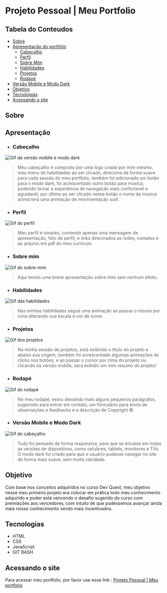 # Projeto Pessoal | Meu Portfolio

## Tabela do Conteudos

   * [Sobre](#sobre)
   * [Apresentação do portfólio](#apresentação)
      * [Cabeçalho](#cabeçalho)
      * [Perfil](#perfil)
      * [Sobre Mim](#sobre-mim)
      * [Habilidades](#habilidades)
      * [Projetos](#projetos)
      * [Rodapé](#rodapé)
   * [Versão Mobile e Modo Dark](#versão-mobile-e-modo-dark)
   * [Objetivo](#objetivo)
   * [Tecnologias](#tecnologias)
   * [Acessando o site](#acessando-o-site)

## Sobre

## Apresentação

- ### Cabeçalho
<img src="src/gifs/gifs-para-o-github/cabeçalho.gif" alt="Gif da versão mobile e modo dark">

> Meu cabeçalho é composto por uma logo criada por mim mesmo, meu menu de habilidades ao ser clicado, direciona de forma suave para cada sessão do meu portfolio, também foi adicionado um botão para o modo dark, foi acrescentado outro botão para música, podendo tornar a experiência de navegação mais confortavél e agradavél, por último ao ser clicado nesse botão o nome da música acima terá uma animação de movimentação sutíl.


- ### Perfil
<img src="src/gifs/gifs-para-o-github/perfil.gif" alt="Gif do perfil">

> Meu perfil é simples, contendo apenas uma mensagem de apresentação, foto de perfil, e links direcinados as redes, contatos e ao arquivo em pdf do meu currículo.


- ### Sobre mim
<img src="src/gifs/gifs-para-o-github/sobre-mim.gif" alt="Gif do sobre-mim">

> Aqui temos uma breve apresentação sobre mim sem nenhum efeito.


- ### Habilidades
<img src="src/gifs/gifs-para-o-github/habilidades.gif" alt="Gif das habilidades">

> Nas minhas habilidades segue uma animação ao passar o mouse por cima alterando sua escala e cor de icone.


- ### Projetos
<img src="src/gifs/gifs-para-o-github/projetos.gif" alt="Gif dos projetos">

> Na minha sessão de projetos, está exibindo o título do projeto e abaixo sua origem, também foi acrescentado algumas animações de clicks nos botões, e ao passar o cursor por cima do projeto ou clicando na versão mobile, sera exibido um mini resumo do projeto!


- ### Rodapé
<img src="src/gifs/gifs-para-o-github/rodapé.gif" alt="Gif do rodapé">

> No meu rodapé, estou deixando mais alguns pequenos parágrafos, sugerindo para entrar em contato, um formulário para envio de observações e feedbacks e a descrição de Copyright ©.


- ### Versão Mobile e Modo Dark
<img src="src/gifs/gifs-para-o-github/versão-mobile-e-modo-dark.gif" alt="Gif do cabeçalho">

> Tudo foi pensado de forma responsiva, para que se encaixe em todas as versões de dispositivos, como celulares, tablets, monitores e TVs.<br>O modo dark foi criado para que o usuário pudesse navegar no site de forma mais suave, sem muita claridade.

##

## Objetivo

Com base nos conceitos adquiridos no curso Dev Quest, meu objetivo nesse meu primeiro projeto era colocar em prática todo meu conhecimento adquirido e poder está vencendo o desafio sugerido do curso com premiações aos vencedores, com intuito de que pudéssemos avançar ainda mais nosso conhecimento sendo mais incentivados. 

## Tecnologias

<ul>
<li>HTML</li>
<li>CSS</li>
<li>JavaScript</li>
<li>GIT BASH</li>
</ul>

## Acessando o site

Para acessar meu portfolio, por favor use esse link : <a href="https://tiago-forward.github.io/my-portfolio/" target="_blank">Projeto Pessoal | Meu portfolio</a>